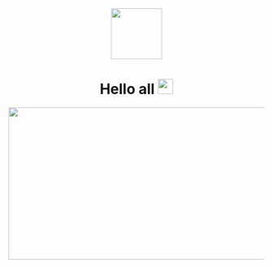 <div id="header" align="center">
  <img src="https://media3.giphy.com/media/XuGpYEHn7STv4RpQdv/giphy.gif?cid=ecf05e4753j134179gf235ot75pkx8vvnt5rhy39zk6i4ts4&rid=giphy.gif&ct=g" width="100"/>
  <h1>
  Hello all
  <img src="https://media.giphy.com/media/hvRJCLFzcasrR4ia7z/giphy.gif" width="30px"/>
</h1>
  <div align="center">
  <img src="https://media.giphy.com/media/dWesBcTLavkZuG35MI/giphy.gif" width="600" height="300"/>
</div>
</div>
